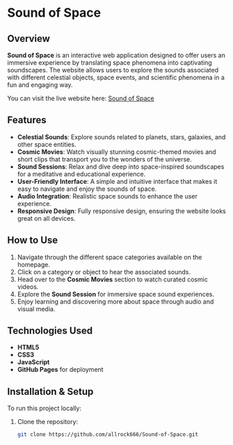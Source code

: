 # Sound of Space

## Overview
**Sound of Space** is an interactive web application designed to offer users an immersive experience by translating space phenomena into captivating soundscapes. The website allows users to explore the sounds associated with different celestial objects, space events, and scientific phenomena in a fun and engaging way.

You can visit the live website here: [Sound of Space](https://allrock666.github.io/Sound-of-Space/)

## Features
- **Celestial Sounds**: Explore sounds related to planets, stars, galaxies, and other space entities.
- **Cosmic Movies**: Watch visually stunning cosmic-themed movies and short clips that transport you to the wonders of the universe.
- **Sound Sessions**: Relax and dive deep into space-inspired soundscapes for a meditative and educational experience.
- **User-Friendly Interface**: A simple and intuitive interface that makes it easy to navigate and enjoy the sounds of space.
- **Audio Integration**: Realistic space sounds to enhance the user experience.
- **Responsive Design**: Fully responsive design, ensuring the website looks great on all devices.

## How to Use
1. Navigate through the different space categories available on the homepage.
2. Click on a category or object to hear the associated sounds.
3. Head over to the **Cosmic Movies** section to watch curated cosmic videos.
4. Explore the **Sound Session** for immersive space sound experiences.
5. Enjoy learning and discovering more about space through audio and visual media.

## Technologies Used
- **HTML5**
- **CSS3**
- **JavaScript**
- **GitHub Pages** for deployment

## Installation & Setup
To run this project locally:
1. Clone the repository:
   ```bash
   git clone https://github.com/allrock666/Sound-of-Space.git
